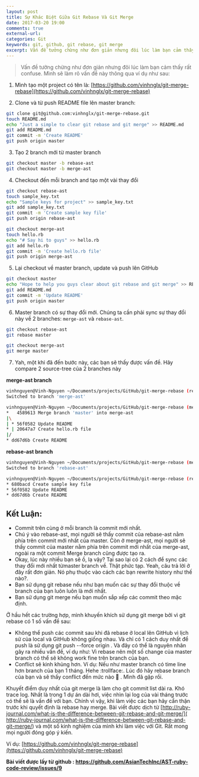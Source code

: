 ```yaml
---
layout: post
title: Sự Khác Biệt Giữa Git Rebase Và Git Merge
date: 2017-03-20 19:00
comments: true
external-url: 
categories: Git
keywords: git, github, git rebase, git merge
excerpt: Vấn đề tưởng chừng như đơn giản nhưng đôi lúc làm bạn cảm thấy rất confuse.
---
```

>Vấn đề tưởng chừng như đơn giản nhưng đôi lúc làm bạn cảm thấy rất confuse. Mình sẽ làm rõ vấn đề này thông qua ví dụ như sau:

1. Mình tạo một project có tên là: [https://github.com/vinhnglx/git-merge-rebase](https://github.com/vinhnglx/git-merge-rebase)

2. Clone và từ push README file lên master branch:

```bash
git clone git@github.com:vinhnglx/git-merge-rebase.git 
touch README.md
echo "Just a simple to clear git rebase and git merge" >> README.md
git add README.md
git commit -m 'Create README'
git push origin master
```

3. Tạo 2 branch mới từ master branch

```bash
git checkout master -b rebase-ast
git checkout master -b merge-ast
```

4. Checkout đến mỗi branch and tạo một vài thay đổi

```bash
git checkout rebase-ast
touch sample_key.txt
echo "Sample keys for project" >> sample_key.txt
git add sample_key.txt
git commit -m 'Create sample key file'
git push origin rebase-ast
```

```bash
git checkout merge-ast
touch hello.rb
echo "# Say hi to guys" >> hello.rb
git add hello.rb
git commit -m 'Create hello.rb file'
git push origin merge-ast
```

5. Lại checkout về master branch, update và push lên GitHub

```bash
git checkout master
echo "Hope to help you guys clear about git rebase and git merge" >> README.md
git add README.md
git commit -m 'Update README'
git push origin master
```

6. Master branch có sự thay đổi mới. Chúng ta cần phải sync sự thay đổi này về 2 branches: `merge-ast` và `rebase-ast`.

```bash
git checkout rebase-ast
git rebase master
```


```bash
git checkout merge-ast
git merge master
```

7. Yah, một khi đã đến bước này, các bạn sẽ thấy được vấn đề. Hãy compare 2 source-tree của 2 branches này

**merge-ast branch**

```bash
vinhnguyen@Vinh-Nguyen ~/Documents/projects/GitHub/git-merge-rebase (rebase-ast)$ git checkout merge-ast                                                             [ruby-2.2.0]
Switched to branch 'merge-ast'

vinhnguyen@Vinh-Nguyen ~/Documents/projects/GitHub/git-merge-rebase (merge-ast)$ git log --graph --pretty=oneline --abbrev-commit                                    [ruby-2.2.0]
*   4589613 Merge branch 'master' into merge-ast
|\
| * 56f0582 Update README
* | 20647a7 Create hello.rb file
|/
* dd67d6b Create README
```

**rebase-ast branch**

```bash
vinhnguyen@Vinh-Nguyen ~/Documents/projects/GitHub/git-merge-rebase (merge-ast)$ git checkout rebase-ast                                                             [ruby-2.2.0]
Switched to branch 'rebase-ast'

vinhnguyen@Vinh-Nguyen ~/Documents/projects/GitHub/git-merge-rebase (rebase-ast)$ git log --graph --pretty=oneline --abbrev-commit                                   [ruby-2.2.0]
* 680bacd Create sample key file
* 56f0582 Update README
* dd67d6b Create README
```

## Kết Luận:

- Commit trên cùng ở mỗi branch là commit mới nhất.
- Chú ý vào rebase-ast, mọi người sẽ thấy commit của rebase-ast nằm phía trên commit mới nhất của master. Còn ở merge-ast, mọi người sẽ thấy commit của master nằm phía trên commit mới nhất của merge-ast, ngoài ra một commit Merge branch cũng được tạo ra.
- Okay, lúc này nhiều bạn sẽ ồ, lạ vậy? Tại sao lại có 2 cách để sync các thay đổi mới nhất từmaster branch về. Thật phức tạp. Yeah, câu trả lời ở đây rất đơn giản. Nó phụ thuộc vào cách các bạn rewrite history như thế nào?.
- Bạn sử dụng git rebase nếu như bạn muốn các sự thay đổi thuộc về branch của bạn luôn luôn là mới nhất.
- Bạn sử dụng git merge nếu bạn muốn sắp xếp các commit theo mặc định.

Ở hầu hết các trường hợp, mình khuyến khích sử dụng git merge bởi vì git rebase có 1 số vấn đề sau:

- Không thể push các commit sau khi đã rebase ở local lên GitHub vì lịch sử của local và GitHub không giống nhau. Và chỉ có 1 cách duy nhất để push là sử dụng git push --force origin . Và đây có thể là nguyên nhân gây ra nhiều vấn đề, ví dụ như: Vì rebase nên một số change của master branch có thể sẽ không work fine trên branch của bạn.
- Conflict sẽ kinh khủng hơn. Ví dụ: Nếu như master branch có time line hơn branch của bạn 1 tháng. Hehe :trollface:. Lúc đó hãy rebase branch của bạn và sẽ thấy conflict đến mức nào 🌝 . Mình đã gặp rồi.

Khuyết điểm duy nhất của git merge là làm cho git commit list dài ra. Khó trace log. Nhất là trong 1 dự án dài hơi, việc nhìn lại log của vài tháng trước có thể sẽ là vấn đề với bạn.
Chính vì vậy, khi làm việc các bạn hãy cẩn thận trước khi quyết định là rebase
hay merge.
Bài viết được dịch từ [http://ruby-journal.com/what-is-the-difference-between-git-rebase-and-git-merge/]( http://ruby-journal.com/what-is-the-difference-between-git-rebase-and-git-merge/) và một số kinh nghiệm của mình khi làm việc với Git.
Rất mong mọi người đóng góp ý kiến.

Ví dụ: [https://github.com/vinhnglx/git-merge-rebase](https://github.com/vinhnglx/git-merge-rebase)

**Bài viết được lấy từ github : https://github.com/AsianTechInc/AST-ruby-code-review/issues/9**